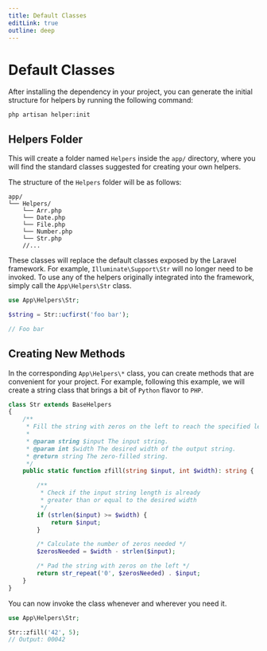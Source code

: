 ```yaml
---
title: Default Classes
editLink: true
outline: deep
---
```


# Default Classes

After installing the dependency in your project, you can generate the initial structure for helpers by running the following command:

```shell
php artisan helper:init
```

## Helpers Folder

This will create a folder named `Helpers` inside the `app/` directory, where you will find the standard classes suggested for creating your own helpers.

The structure of the `Helpers` folder will be as follows:

```shell
app/
└── Helpers/
    └── Arr.php
    └── Date.php
    └── File.php
    └── Number.php
    └── Str.php
    //...
```

These classes will replace the default classes exposed by the Laravel framework. For example, `Illuminate\Support\Str` will no longer need to be invoked. To use any of the helpers originally integrated into the framework, simply call the `App\Helpers\Str` class.

```php
use App\Helpers\Str;

$string = Str::ucfirst('foo bar');

// Foo bar
```

## Creating New Methods

In the corresponding `App\Helpers\*` class, you can create methods that are convenient for your project. For example, following this example, we will create a string class that brings a bit of `Python` flavor to `PHP`.

```php
class Str extends BaseHelpers
{
    /**
     * Fill the string with zeros on the left to reach the specified length.
     *
     * @param string $input The input string.
     * @param int $width The desired width of the output string.
     * @return string The zero-filled string.
     */
    public static function zfill(string $input, int $width): string {

        /**
         * Check if the input string length is already
         * greater than or equal to the desired width
         */
        if (strlen($input) >= $width) {
            return $input;
        }

        /* Calculate the number of zeros needed */
        $zerosNeeded = $width - strlen($input);

        /* Pad the string with zeros on the left */
        return str_repeat('0', $zerosNeeded) . $input;
    }
}
```

You can now invoke the class whenever and wherever you need it.

```php
use App\Helpers\Str;

Str::zfill('42', 5);
// Output: 00042
```